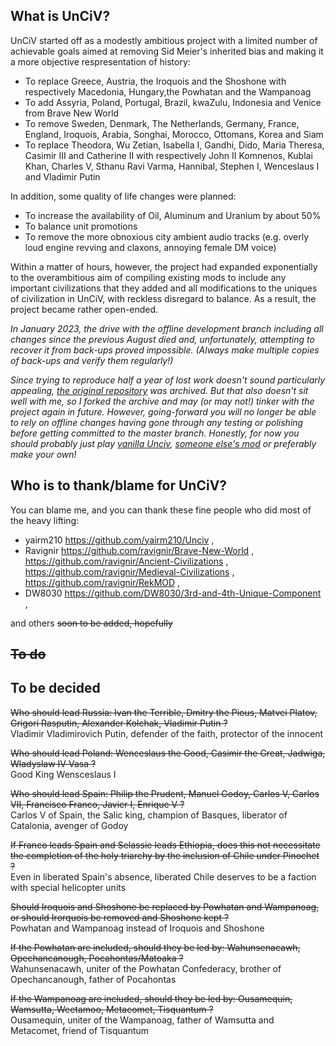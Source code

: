## What is UnCiV?

UnCiV started off as a modestly ambitious project with a limited number of achievable goals aimed at removing Sid Meier's inherited bias and making it a more objective respresentation of history:
- To replace Greece, Austria, the Iroquois and the Shoshone with respectively Macedonia, Hungary,the Powhatan and the Wampanoag
- To add Assyria, Poland, Portugal, Brazil, kwaZulu, Indonesia and Venice from Brave New World
- To remove Sweden, Denmark, The Netherlands, Germany, France, England, Iroquois, Arabia, Songhai, Morocco, Ottomans, Korea and Siam
- To replace Theodora, Wu Zetian, Isabella I, Gandhi, Dido, Maria Theresa, Casimir III and Catherine II with respectively John II Komnenos, Kublai Khan, Charles V, Sthanu Ravi Varma, Hannibal, Stephen I, Wenceslaus I and Vladimir Putin 

In addition, some quality of life changes were planned:
- To increase the availability of Oil, Aluminum and Uranium by about 50%
- To balance unit promotions
- To remove the more obnoxious city ambient audio tracks (e.g. overly loud engine revving and claxons, annoying female DM voice) 

Within a matter of hours, however, the project had expanded exponentially to the overambitious aim of compiling existing mods to include any important civilizations that they added and all modifications to the uniques of civilization in UnCiV, with reckless disregard to balance.
As a result, the project became rather open-ended.

_In January 2023, the drive with the offline development branch including all changes since the previous August died and, unfortunately, attempting to recover it from back-ups proved impossible._
_(Always make multiple copies of back-ups and verify them regularly!)_

_Since trying to reproduce half a year of lost work doesn't sound particularly appealing, [the original repository](https://github.com/GitWasAMistakeItsNothingButTrash/UnCiV) was archived._
_But that also doesn't sit well with me, so I forked the archive and may (or may not!) tinker with the project again in future._
_However, going-forward you will no longer be able to rely on offline changes having gone through any testing or polishing before getting committed to the master branch._
_Honestly, for now you should probably just play [vanilla Unciv](https://github.com/yairm210/Unciv), [someone else's mod](https://github.com/topics/unciv-mod) or preferably make your own!_


## Who is to thank/blame for UnCiV?

You can blame me,
and you can thank these fine people who did most of the heavy lifting:
- yairm210  https://github.com/yairm210/Unciv ,
- Ravignir  https://github.com/ravignir/Brave-New-World ,
          https://github.com/ravignir/Ancient-Civilizations ,
          https://github.com/ravignir/Medieval-Civilizations ,
          https://github.com/ravignir/RekMOD ,
- DW8030    https://github.com/DW8030/3rd-and-4th-Unique-Component ,

and others ~~soon to be added, hopefully~~


## ~~To do~~


## To be decided

~~Who should lead Russia: 
Ivan the Terrible, Dmitry the Pious, Matvei Platov, Grigori Rasputin, Alexander Kolchak, Vladimir Putin ?~~ \
Vladimir Vladimirovich Putin, defender of the faith, protector of the innocent

~~Who should lead Poland: 
Wenceslaus the Good, Casimir the Great, Jadwiga, Wladyslaw IV Vasa ?~~ \
Good King Wensceslaus I

~~Who should lead Spain:
Philip the Prudent, Manuel Godoy, Carlos V, Carlos VII, Francisco Franco, Javier I, Enrique V ?~~ \
Carlos V of Spain, the Salic king, champion of Basques, liberator of Catalonia, avenger of Godoy

~~If Franco leads Spain and Selassie leads Ethiopia,
does this not necessitate the completion of the holy triarchy by the inclusion of Chile under Pinochet ?~~ \
Even in liberated Spain's absence, liberated Chile deserves to be a faction with special helicopter units

~~Should Iroquois and Shoshone be replaced by Powhatan and Wampanoag,
or should Irorquois be removed and Shoshone kept ?~~ \
Powhatan and Wampanoag instead of Iroquois and Shoshone

~~If the Powhatan are included, should they be led by:
Wahunsenacawh, Opechancanough, Pocahontas/Matoaka ?~~ \
Wahunsenacawh, uniter of the Powhatan Confederacy, brother of Opechancanough, father of Pocahontas

~~If the Wampanoag are included, should they be led by:
Ousamequin, Wamsutta, Weetamoo, Metacomet, Tisquantum ?~~ \
Ousamequin, uniter of the Wampanoag, father of Wamsutta and Metacomet, friend of Tisquantum
